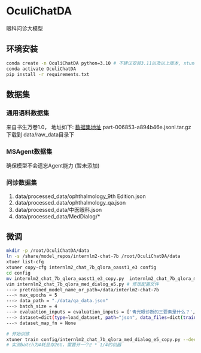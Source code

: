 # OculiChatDA
眼科问诊大模型

## 环境安装
```bash
conda create -n OculiChatDA python=3.10 # 不建议安装3.11以及以上版本, xtuner最新版只支持3.8~3.10
conda activate OculiChatDA
pip install -r requirements.txt
```

## 数据集
### 通用语料数据集
来自书生万卷1.0， 地址如下:
[数据集地址](https://opendatalab.org.cn/OpenDataLab/WanJuan1_dot_0/tree/main/raw/nlp/CN/ChinaNews-cn)  part-006853-a894b46e.jsonl.tar.gz
下载到 data/raw_data目录下

### MSAgent数据集
确保模型不会遗忘Agent能力 (暂未添加)

### 问诊数据集
1. data/processed_data/ophthalmology_9th Edition.json
2. data/processed_data/ophthalmology_qa.json
3. data/processed_data/中医眼科.json
4. data/processed_data/MedDialog/*

## 微调
```bash
mkdir -p /root/OculiChatDA/data
ln -s /share/model_repos/internlm2-chat-7b /root/OculiChatDA/data
xtuer list-cfg
xtuner copy-cfg internlm2_chat_7b_qlora_oasst1_e3 config
cd config
mv internlm2_chat_7b_qlora_oasst1_e3_copy.py  internlm2_chat_7b_qlora_med_dialog_e5_copy.py
vim internlm2_chat_7b_qlora_med_dialog_e5.py # 修改配置文件
---> pretrained_model_name_or_path=/data/interlm2-chat-7b
---> max_epochs = 5
---> data_path = "./data/qa_data.json"
---> batch_size = 4
---> evaluation_inputs = evaluation_inputs = ['青光眼诊断的三要素是什么？', '糖尿病和糖尿病视网膜病变有什么关系呢', "医生你好，我的视野中心有黑色阴影，这是为什么呢?"]
---> dataset=dict(type=load_dataset, path="json", data_files=dict(train=data_path)),
---> dataset_map_fn = None

# 开始训练
xtuner train config/internlm2_chat_7b_qlora_med_dialog_e5_copy.py --deepspeed deepspeed_zero2 
# 实测batch为4耗显存26G，需要开一个2 * 1/4的机器

```

